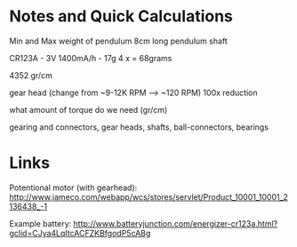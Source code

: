 Notes and Quick Calculations
===============

Min and Max weight of pendulum
8cm long pendulum shaft

CR123A - 3V 1400mA/h - 17g
4 x = 68grams

4352 gr/cm

gear head (change from ~9-12K RPM —> ~120 RPM)
100x reduction


what amount of torque do we need (gr/cm)

gearing and connectors, gear heads, shafts, ball-connectors, bearings

Links
=======

Potentional motor (with gearhead): http://www.jameco.com/webapp/wcs/stores/servlet/Product_10001_10001_2136438_-1

Example battery: http://www.batteryjunction.com/energizer-cr123a.html?gclid=CJya4LqItcACFZKBfgodP5cABg

